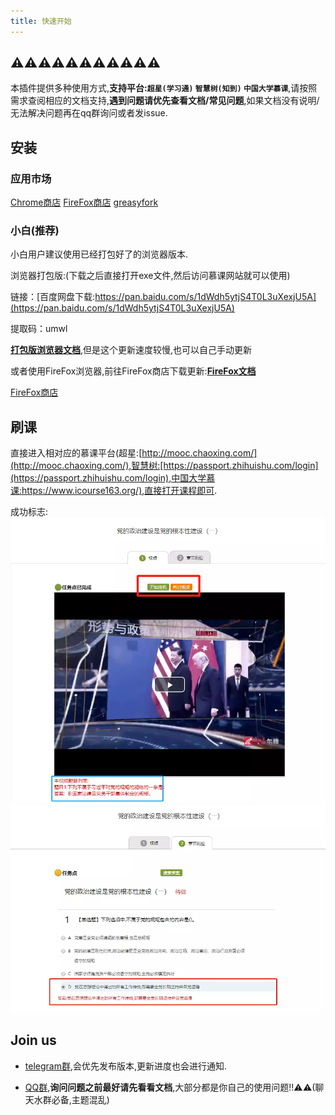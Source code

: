 ```yaml
---
title: 快速开始
---
```


## ⚠⚠⚠⚠⚠⚠⚠⚠⚠⚠⚠
本插件提供多种使用方式,**支持平台:`超星(学习通)` `智慧树(知到)` `中国大学慕课`**,请按照需求查阅相应的文档支持,**遇到问题请优先查看文档/常见问题**,如果文档没有说明/无法解决问题再在qq群询问或者发issue.

## 安装

### 应用市场
[Chrome商店](https://chrome.google.com/webstore/detail/%E8%B6%85%E6%98%9F%E6%85%95%E8%AF%BE%E5%B0%8F%E5%B7%A5%E5%85%B7/kkicgcijebblepmephnfganiiochecfl?hl=zh-CN)
[FireFox商店](https://addons.mozilla.org/zh-CN/firefox/addon/%E8%B6%85%E6%98%9F%E6%85%95%E8%AF%BE%E5%B0%8F%E5%B7%A5%E5%85%B7/)
[greasyfork](https://greasyfork.org/zh-CN/scripts/376190-%E8%B6%85%E6%98%9F%E6%85%95%E8%AF%BE%E5%B0%8F%E5%B7%A5%E5%85%B7)

### 小白(推荐)

小白用户建议使用已经打包好了的浏览器版本.

浏览器打包版:(下载之后直接打开exe文件,然后访问慕课网站就可以使用)

链接：[百度网盘下载:https://pan.baidu.com/s/1dWdh5ytjS4T0L3uXexjU5A](https://pan.baidu.com/s/1dWdh5ytjS4T0L3uXexjU5A)

提取码：umwl

[**打包版浏览器文档**](/1-UserGuide/1-1-chrome.html#打包版浏览器),但是这个更新速度较慢,也可以自己手动更新

或者使用FireFox浏览器,前往FireFox商店下载更新:[**FireFox文档**](/1-UserGuide/1-2-firefox.html)

[FireFox商店](https://addons.mozilla.org/zh-CN/firefox/addon/%E8%B6%85%E6%98%9F%E6%85%95%E8%AF%BE%E5%B0%8F%E5%B7%A5%E5%85%B7/)


## 刷课

直接进入相对应的慕课平台(超星:[http://mooc.chaoxing.com/](http://mooc.chaoxing.com/),智慧树:[https://passport.zhihuishu.com/login](https://passport.zhihuishu.com/login),中国大学慕课:https://www.icourse163.org/),直接打开课程即可.

成功标志:
![](/img/soft/soft_01.webp)
![](/img/soft/soft_02.webp)

## Join us

* [telegram群](https://t.me/joinchat/MHU8Gg2fP3Q51HLY2wqmQA),会优先发布版本,更新进度也会进行通知.

* [QQ群](https://jq.qq.com/?_wv=1027&k=56QO4ug),**询问问题之前最好请先看看文档**,大部分都是你自己的使用问题!!⚠⚠(聊天水群必备,主题混乱)
